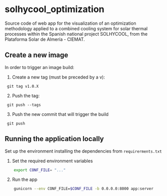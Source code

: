 # solhycool_optimization
Source code of web app for the visualization of an optimization methodology applied to a combined cooling system for solar thermal processes within the Spanish national project SOLHYCOOL, from the Plataforma Solar de Almería - CIEMAT. 


## Create a new image

In order to trigger an image build:

1. Create a new tag (must be preceded by a v):
```
 git tag v1.0.X
```

2. Push the tag:
```
 git push --tags
```

3. Push the new commit that will trigger the build
```
 git push
```


## Running the application locally

Set up the environment installing the dependencies from `requirerments.txt`

1. Set the required environment variables

```bash
    export CONF_FILE= "..."
```

2. Run the app

```bash
    gunicorn --env CONF_FILE=$CONF_FILE -b 0.0.0.0:8000 app:server
```